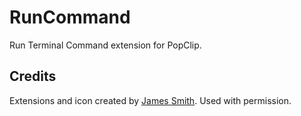 RunCommand
==============

Run Terminal Command extension for PopClip.

Credits
-------
Extensions and icon created by [James Smith](https://twitter.com/smithjw/status/244757999665700864). Used with permission.